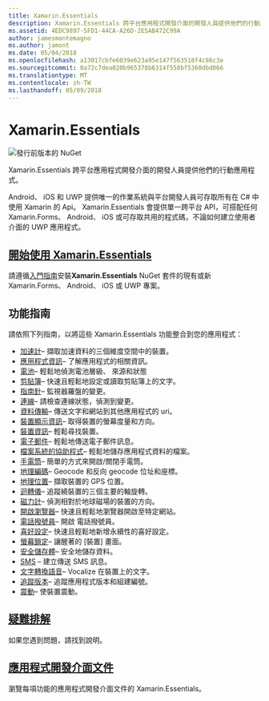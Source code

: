 ```yaml
---
title: Xamarin.Essentials
description: Xamarin.Essentials 跨平台應用程式開發介面的開發人員提供他們的行動應用程式。
ms.assetid: 4EDC9897-5FD1-44CA-A26D-2E5AB472C99A
author: jamesmontemagno
ms.author: jamont
ms.date: 05/04/2018
ms.openlocfilehash: a13017cbfe6039e623a95e147f563518f4c86c3e
ms.sourcegitcommit: 0a72c7dea020b965378b6314f558bf5360dbd066
ms.translationtype: MT
ms.contentlocale: zh-TW
ms.lasthandoff: 05/09/2018
---
```

# <a name="xamarinessentials"></a>Xamarin.Essentials

![發行前版本的 NuGet](~/media/shared/pre-release.png)

Xamarin.Essentials 跨平台應用程式開發介面的開發人員提供他們的行動應用程式。

Android、 iOS 和 UWP 提供唯一的作業系統與平台開發人員可存取所有在 C# 中使用 Xamarin 的 Api。 Xamarin.Essentials 會提供單一跨平台 API，可搭配任何 Xamarin.Forms、 Android、 iOS 或可存取共用的程式碼，不論如何建立使用者介面的 UWP 應用程式。

## <a name="get-started-with-xamarinessentialsget-startedmdcontextxamarinxamarin-forms"></a>[開始使用 Xamarin.Essentials](get-started.md?context=xamarin/xamarin-forms)

請遵循[入門指南](get-started.md)安裝**Xamarin.Essentials** NuGet 套件的現有或新 Xamarin.Forms、 Android、 iOS 或 UWP 專案。

## <a name="feature-guides"></a>功能指南

請依照下列指南，以將這些 Xamarin.Essentials 功能整合到您的應用程式：

* [加速計](accelerometer.md?context=xamarin/xamarin-forms)– 擷取加速資料的三個維度空間中的裝置。
* [應用程式資訊](app-information.md?context=xamarin/xamarin-forms)– 了解應用程式的相關資訊。
* [電池](battery.md?context=xamarin/xamarin-forms)– 輕鬆地偵測電池層級、 來源和狀態
* [剪貼簿](clipboard.md?context=xamarin/xamarin-forms)– 快速且輕鬆地設定或讀取剪貼簿上的文字。
* [指南針](compass.md?context=xamarin/xamarin-forms)– 監視器羅盤的變更。
* [連線](connectivity.md?context=xamarin/xamarin-forms)– 請檢查連線狀態，偵測到變更。
* [資料傳輸](data-transfer.md?context=xamarin/xamarin-forms)– 傳送文字和網站到其他應用程式的 uri。
* [裝置顯示資訊](device-display.md?context=xamarin/xamarin-forms)– 取得裝置的螢幕度量和方向。
* [裝置資訊](device-information.md?context=xamarin/xamarin-forms)– 輕鬆尋找裝置。
* [電子郵件](email.md?context=xamarin/xamarin-forms)– 輕鬆地傳送電子郵件訊息。
* [檔案系統的協助程式](file-system-helpers.md?context=xamarin/xamarin-forms)– 輕鬆地儲存應用程式資料的檔案。
* [手電筒](flashlight.md?context=xamarin/xamarin-forms)– 簡單的方式來開啟/關閉手電筒。
* [地理編碼](geocoding.md?context=xamarin/xamarin-forms)– Geocode 和反向 geocode 位址和座標。
* [地理位置](geolocation.md?context=xamarin/xamarin-forms)– 擷取裝置的 GPS 位置。
* [迴轉儀](gyroscope.md?context=xamarin/xamarin-forms)– 追蹤繞裝置的三個主要的軸旋轉。
* [磁力計](magnetometer.md?context=xamarin/xamarin-forms)– 偵測相對於地球磁場的裝置的方向。
* [開啟瀏覽器](open-browser.md?context=xamarin/xamarin-forms)– 快速且輕鬆地瀏覽器開啟至特定網站。
* [電話撥號員](phone-dialer.md?context=xamarin/xamarin-forms)– 開啟 電話撥號員。
* [喜好設定](preferences.md?context=xamarin/xamarin-forms)– 快速且輕鬆地新增永續性的喜好設定。
* [螢幕鎖定](screen-lock.md?context=xamarin/xamarin-forms)– 讓醒著的 [裝置] 畫面。
* [安全儲存體](secure-storage.md?context=xamarin/xamarin-forms)– 安全地儲存資料。
* [SMS](sms.md?context=xamarin/xamarin-forms) – 建立傳送 SMS 訊息。
* [文字轉換語音](text-to-speech.md?context=xamarin/xamarin-forms)– Vocalize 在裝置上的文字。
* [追蹤版本](version-tracking.md?context=xamarin/xamarin-forms)– 追蹤應用程式版本和組建編號。
* [震動](vibrate.md?context=xamarin/xamarin-forms)– 使裝置震動。

## <a name="troubleshootingtroubleshootingmdcontextxamarinxamarin-forms"></a>[疑難排解](troubleshooting.md?context=xamarin/xamarin-forms)

如果您遇到問題，請找到說明。

## <a name="api-documentationxrefxamarinessentials"></a>[應用程式開發介面文件](xref:Xamarin.Essentials)

瀏覽每項功能的應用程式開發介面文件的 Xamarin.Essentials。
